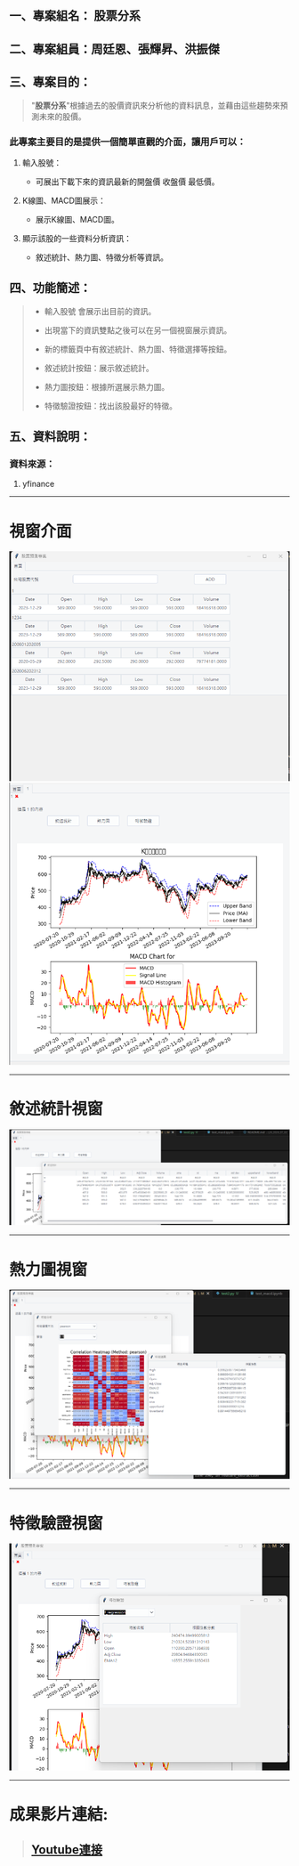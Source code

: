 ## 一、專案組名： 股票分系

## 二、專案組員：周廷恩、張輝昇、洪振傑

## 三、專案目的：

>"**股票分系**"根據過去的股價資訊來分析他的資料訊息，並藉由這些趨勢來預測未來的股價。

### 此專案主要目的是提供一個簡單直觀的介面，讓用戶可以：

1. 輸入股號：

    * 可展出下載下來的資訊最新的開盤價 收盤價 最低價。

2. K線圖、MACD圖展示：

    * 展示K線圖、MACD圖。

3. 顯示該股的一些資料分析資訊：

    * 敘述統計、熱力圖、特徵分析等資訊。


## 四、功能簡述：

>* 輸入股號 會展示出目前的資訊。
>
>* 出現當下的資訊雙點之後可以在另一個視窗展示資訊。
>* 新的標籤頁中有敘述統計、熱力圖、特徵選擇等按鈕。
>* 敘述統計按鈕：展示敘述統計。
>* 熱力圖按鈕：根據所選展示熱力圖。
>* 特徵驗證按鈕：找出該股最好的特徵。


## 五、資料說明：

### 資料來源：

1. yfinance

---
# 視窗介面
![圖片1](img/螢幕擷取畫面%202024-07-18%20084333.png)
![圖片1](img/螢幕擷取畫面%202024-07-18%20084414.png)

---
# 敘述統計視窗
![圖片1](img/螢幕擷取畫面%202024-07-18%20084451.png)

---
# 熱力圖視窗
![圖片1](img/螢幕擷取畫面%202024-07-18%20084531.png)

---
# 特徵驗證視窗
![圖片1](img/螢幕擷取畫面%202024-07-18%20084610.png)

---
# 成果影片連結:
> ## [Youtube連接](https://youtu.be/hJ7mKKu2Oro)